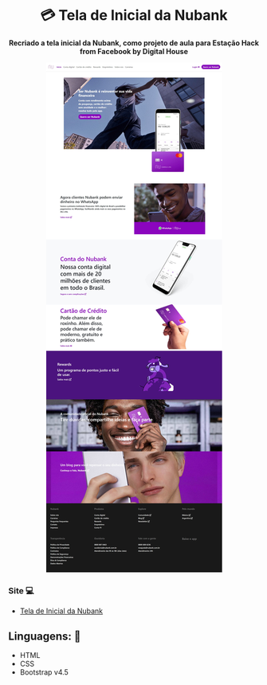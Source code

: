 <h1 align="center">💳 Tela de Inicial da Nubank</h1>
<p align="center">
  <strong>Recriado a tela inicial da Nubank, como projeto de aula para Estação Hack from Facebook by Digital House</strong>
</p>

<p align="center">
  <img src="img/home.jpeg" alt="">
</p>


### Site 💻

- [Tela de Inicial da Nubank](https://nubank-projeto.netlify.app/)

## Linguagens: 🚀
- HTML
- CSS
- Bootstrap v4.5

